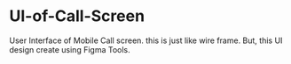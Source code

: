 # UI-of-Call-Screen
User Interface of Mobile Call screen. this is just like wire frame. But, this UI design create using Figma Tools.
